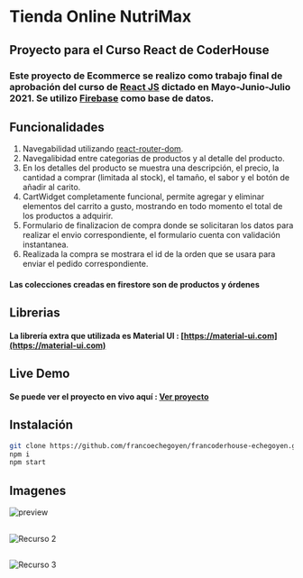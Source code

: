 # Tienda Online NutriMax

## Proyecto para el Curso React de CoderHouse

### Este proyecto de Ecommerce se realizo como trabajo final de aprobación del curso de [React JS](https://es.reactjs.org/) dictado en Mayo-Junio-Julio 2021. Se utilizo [Firebase](https://firebase.google.com/) como base de datos.

## Funcionalidades

1. Navegabilidad utilizando [react-router-dom](https://reactrouter.com/web/guides/quick-start).
2. Navegalibidad entre categorias de productos y al detalle del producto.
3. En los detalles del producto se muestra una descripción, el precio, la cantidad a comprar (limitada al stock), el tamaño, el sabor y el botón de añadir al carito.
4. CartWidget completamente funcional, permite agregar y eliminar elementos del carrito a gusto, mostrando en todo momento el total de los productos a adquirir.
5. Formulario de finalizacion de compra donde se solicitaran los datos para realizar el envio correspondiente, el formulario cuenta con validación instantanea.
6. Realizada la compra se mostrara el id de la orden que se usara para enviar el pedido correspondiente.
#### Las colecciones creadas en firestore son de productos y órdenes

## Librerias
#### La librería extra que utilizada es Material UI : [https://material-ui.com](https://material-ui.com)

## Live Demo
#### Se puede ver el proyecto en vivo aquí : [Ver proyecto](https://francoechegoyen.github.io/francoderhouse-echegoyen)

## Instalación
```bash
git clone https://github.com/francoechegoyen/francoderhouse-echegoyen.git
npm i
npm start
```

## Imagenes

![preview](https://i.ibb.co/cyGtM6b/primerimagen.png)

## 
![Recurso 2](https://i.ibb.co/T4y8kHq/segundaimagen.png)

## 
![Recurso 3](https://i.ibb.co/ZYZ9ts3/terceraimagen.png)
